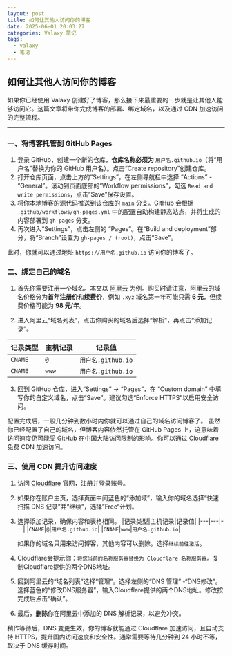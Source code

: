```yaml
---
layout: post
title: 如何让其他人访问你的博客
date: 2025-06-01 20:03:27
categories: Valaxy 笔记
tags:
  - valaxy
  - 笔记
---
```

## 如何让其他人访问你的博客
如果你已经使用 Valaxy 创建好了博客，那么接下来最重要的一步就是让其他人能够访问它。这篇文章将带你完成博客的部署、绑定域名，以及通过 CDN 加速访问的完整流程。

---

### 一、将博客托管到 GitHub Pages
1. 登录 GitHub，创建一个新的仓库，**仓库名称必须为** `用户名.github.io`（将“用户名”替换为你的 GitHub 用户名）。点击“Create repository”创建仓库。
2. 打开仓库页面，点击上方的“Settings”，在左侧导航栏中选择 “Actions” - “General”。滚动到页面底部的“Workflow permissions”，勾选 `Read and write permissions`，点击“Save”保存设置。
3. 将你本地博客的源代码推送到该仓库的 `main` 分支。GitHub 会根据 `.github/workflows/gh-pages.yml` 中的配置自动构建静态站点，并将生成的内容部署到 `gh-pages` 分支。
4. 再次进入“Settings”，点击左侧的 “Pages”。在“Build and deployment”部分，将“Branch”设置为 `gh-pages / (root)`，点击“Save”。

此时，你就可以通过地址 `https://用户名.github.io` 访问你的博客了。

### 二、绑定自己的域名
1. 首先你需要注册一个域名。本文以 [阿里云](https://wanwang.aliyun.com/) 为例。购买时请注意，阿里云的域名价格分为**首年注册价**和**续费价**，例如 `.xyz` 域名第一年可能只需 **6 元**，但续费价格可能为 **98 元/年**。

2. 进入阿里云“域名列表”，点击你购买的域名后选择“解析”，再点击“添加记录”。

|记录类型|主机记录|记录值|
|---|---|---|
|`CNAME`|`@`|`用户名.github.io`|
|`CNAME`|`www`|`用户名.github.io`|
3. 回到 GitHub 仓库，进入“Settings” -> “Pages”，在 “Custom domain” 中填写你的自定义域名，点击“Save”。建议勾选“Enforce HTTPS”以启用安全访问。

配置完成后，一般几分钟到数小时内你就可以通过自己的域名访问博客了。
虽然你已经配置了自己的域名，但博客内容依然托管在 GitHub Pages 上，这意味着访问速度仍可能受 GitHub 在中国大陆访问限制的影响。你可以通过 Cloudflare 免费 CDN 加速访问。

### 三、使用 CDN 提升访问速度
1. 访问 [Cloudflare](https://www.cloudflare-cn.com/) 官网，注册并登录账号。
2. 如果你在账户主页，选择页面中间蓝色的“添加域”，输入你的域名选择“快速扫描 DNS 记录”并“继续”，选择”Free“计划。
3. 选择添加记录，确保内容和表格相同。
   |记录类型|主机记录|记录值|
   |---|---|---|
   |`CNAME`|`@`|`用户名.github.io`|
   |`CNAME`|`www`|`用户名.github.io`|

   如果你的域名只用来访问博客，其他内容可以删除。选择`继续前往激活`。
4. Cloudflare会提示你：`将您当前的名称服务器替换为 Cloudflare 名称服务器`。复制Cloudflare提供的两个DNS地址。
5. 回到阿里云的“域名列表”选择“管理”。选择左侧的“DNS 管理” -“DNS修改”。选择蓝色的“修改DNS服务器”，输入Cloudflare提供的两个DNS地址。修改按完成后点击“确认”。
6. 最后，**删除**你在阿里云中添加的 DNS 解析记录，以避免冲突。

稍作等待后，DNS 变更生效，你的博客就能通过 Cloudflare 加速访问，且自动支持 HTTPS，提升国内访问速度和安全性。通常需要等待几分钟到 24 小时不等，取决于 DNS 缓存时间。